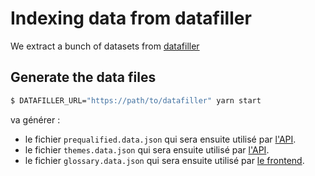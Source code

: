 # Indexing data from datafiller

We extract a bunch of datasets from [datafiller](https://datafiller.num.social.gouv.fr)

## Generate the data files

```sh
$ DATAFILLER_URL="https://path/to/datafiller" yarn start
```

va générer :

- le fichier `prequalified.data.json` qui sera ensuite utilisé par [l'API](../../../code-du-travail-api/routes/search/search.prequalified.js).
- le fichier `themes.data.json` qui sera ensuite utilisé par [l'API](../../../code-du-travail-api/routes/themes/index.js).
- le fichier `glossary.data.json` qui sera ensuite utilisé par [le frontend](../../../code-du-travail-frontend).
